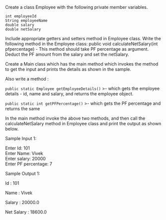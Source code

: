 Create a class Employee with the following private member variables.

    int employeeId
    String employeeName
    double salary
    double netSalary

Include appropriate getters and setters method in Employee class. Write the following method in the Employee class:
public void calculateNetSalary(int pfpercentage)  - This method should take PF percentage as argument. Deduct the PF amount from the salary and set the netSalary.  


Create a Main class which has the main method which invokes the method to get the input and prints the details as shown in the sample. 

Also write a method :

   ```public static Employee getEmployeeDetails()``` >-  which gets the employee details - id, name and salary, and returns the employee object.

   ```public static int getPFPercentage()``` >-  which gets the PF percentage and returns the same

In the main method invoke the above two methods, and then call the calculateNetSalary method in Employee class and print the output as shown below.

Sample Input 1:

Enter Id:
101
<br>Enter Name:
Vivek
<br>Enter salary:
20000
<br>Enter PF percentage:
7

Sample Output 1:

Id : 101

Name : Vivek

Salary : 20000.0

Net Salary : 18600.0
